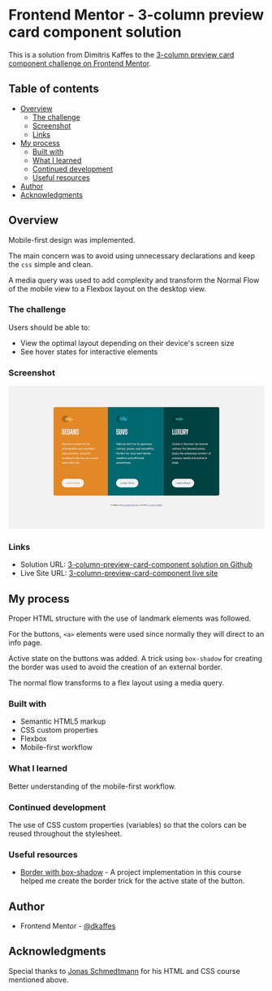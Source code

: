 # Frontend Mentor - 3-column preview card component solution

This is a solution from Dimitris Kaffes to the [3-column preview card component challenge on Frontend Mentor](https://www.frontendmentor.io/challenges/3column-preview-card-component-pH92eAR2-).

## Table of contents

- [Overview](#overview)
  - [The challenge](#the-challenge)
  - [Screenshot](#screenshot)
  - [Links](#links)
- [My process](#my-process)
  - [Built with](#built-with)
  - [What I learned](#what-i-learned)
  - [Continued development](#continued-development)
  - [Useful resources](#useful-resources)
- [Author](#author)
- [Acknowledgments](#acknowledgments)

## Overview

Mobile-first design was implemented.

The main concern was to avoid using unnecessary declarations and keep the `css` simple and clean.

A media query was used to add complexity and transform the Normal Flow of the mobile view to a Flexbox layout on the desktop view.

### The challenge

Users should be able to:

- View the optimal layout depending on their device's screen size
- See hover states for interactive elements

### Screenshot

![Screenshot of the solution](./images/screenshot-solution.jpg)

### Links

- Solution URL: [3-column-preview-card-component solution on Github](https://github.com/dkaffes/3-column-preview-card-component)
- Live Site URL: [3-column-preview-card-component live site](https://dkaffes.github.io/3-column-preview-card-component/)

## My process

Proper HTML structure with the use of landmark elements was followed.

For the buttons, `<a>` elements were used since normally they will direct to an info page.

Active state on the buttons was added. A trick using `box-shadow` for creating the border was used to avoid the creation of an external border.

The normal flow transforms to a flex layout using a media query.

### Built with

- Semantic HTML5 markup
- CSS custom properties
- Flexbox
- Mobile-first workflow

### What I learned

Better understanding of the mobile-first workflow.

### Continued development

The use of CSS custom properties (variables) so that the colors can be reused throughout the stylesheet.

### Useful resources

- [Border with box-shadow](https://www.udemy.com/course/design-and-develop-a-killer-website-with-html5-and-css3/) - A project implementation in this course helped me create the border trick for the active state of the button.

## Author

- Frontend Mentor - [@dkaffes](https://www.frontendmentor.io/profile/dkaffes)

## Acknowledgments

Special thanks to [Jonas Schmedtmann](https://codingheroes.io/) for his HTML and CSS course mentioned above.
